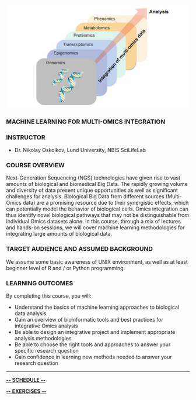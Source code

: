 ![](course_logo.jpg)

### MACHINE LEARNING FOR MULTI-OMICS INTEGRATION

### INSTRUCTOR

- Dr. Nikolay Oskolkov, Lund University, NBIS SciLifeLab

### COURSE OVERVIEW
Next-Generation Sequencing (NGS) technologies have given rise to vast amounts of biological and biomedical Big Data. The rapidly growing volume and diversity of data present unique opportunities as well as significant challenges for analysis. Biological Big Data from different sources (Multi-Omics data) are a promising resource due to their synergistic effects, which can potentially model the behavior of biological cells. Omics integration can thus identify novel biological pathways that may not be distinguishable from individual Omics datasets alone. In this course, through a mix of lectures and hands-on sessions, we will cover machine learning methodologies for integrating large amounts of biological data.

### TARGET AUDIENCE AND ASSUMED BACKGROUND
We assume some basic awareness of UNIX environment, as well as at least beginner level of R and / or Python programming.

### LEARNING OUTCOMES
By completing this course, you will:

- Understand the basics of machine learning approaches to biological data analysis
- Gain an overview of bioinformatic tools and best practices for integrative Omics analysis
- Be able to design an integrative project and implement appropriate analysis methodologies
- Be able to choose the right tools and approaches to answer your specific research question
- Gain confidence in learning new methods needed to answer your research question

---

[**-- SCHEDULE --**](schedule.md)  

[**-- EXERCISES --**](exercises.md)

